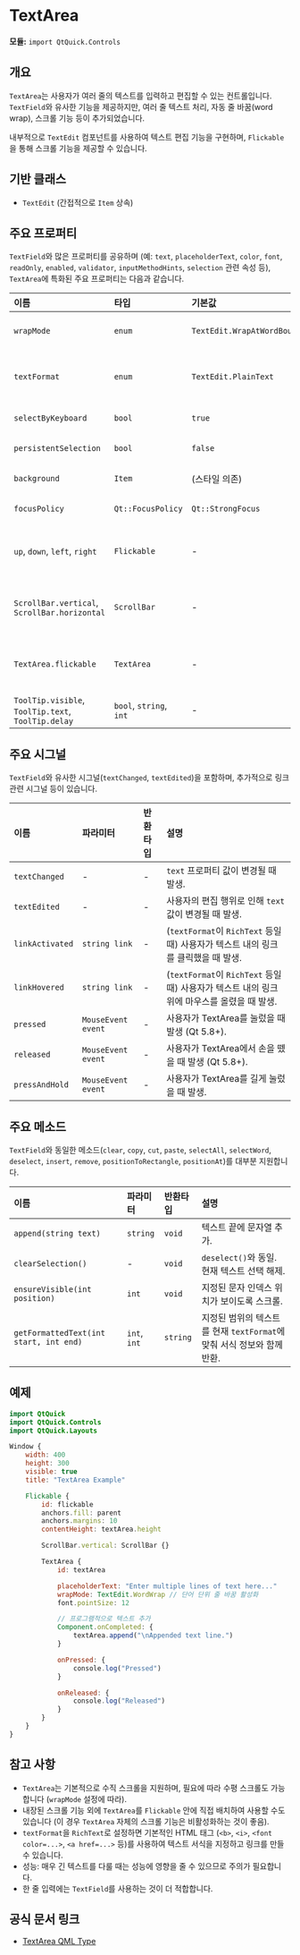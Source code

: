 # TextArea

**모듈:** `import QtQuick.Controls`

## 개요

`TextArea`는 사용자가 여러 줄의 텍스트를 입력하고 편집할 수 있는 컨트롤입니다. `TextField`와 유사한 기능을 제공하지만, 여러 줄 텍스트 처리, 자동 줄 바꿈(word wrap), 스크롤 기능 등이 추가되었습니다.

내부적으로 `TextEdit` 컴포넌트를 사용하여 텍스트 편집 기능을 구현하며, `Flickable`을 통해 스크롤 기능을 제공할 수 있습니다.

## 기반 클래스

*   `TextEdit` (간접적으로 `Item` 상속)

## 주요 프로퍼티

`TextField`와 많은 프로퍼티를 공유하며 (예: `text`, `placeholderText`, `color`, `font`, `readOnly`, `enabled`, `validator`, `inputMethodHints`, `selection` 관련 속성 등), `TextArea`에 특화된 주요 프로퍼티는 다음과 같습니다.

| 이름             | 타입        | 기본값                  | 설명                                                                                                                          |
| :--------------- | :---------- | :---------------------- | :---------------------------------------------------------------------------------------------------------------------------- |
| `wrapMode`       | `enum`      | `TextEdit.WrapAtWordBoundaryOrAnywhere` | 텍스트 줄 바꿈 방식 (`NoWrap`, `WordWrap`, `WrapAnywhere`, `WrapAtWordBoundaryOrAnywhere`).                                       |
| `textFormat`     | `enum`      | `TextEdit.PlainText`   | 입력 및 표시되는 텍스트 형식 (`PlainText`, `RichText`, `StyledText`, `AutoText`). `RichText`는 기본적인 HTML 서식 지원.             |
| `selectByKeyboard`| `bool`     | `true`                  | 키보드(Shift + 화살표 등)로 텍스트를 선택할 수 있는지 여부.                                                                       |
| `persistentSelection`| `bool` | `false`                 | 포커스를 잃어도 텍스트 선택 상태를 유지할지 여부.                                                                                |
| `background`     | `Item`      | (스타일 의존)          | `TextArea`의 배경 아이템. 스타일 커스터마이징에 사용.                                                                           |
| `focusPolicy`    | `Qt::FocusPolicy`| `Qt::StrongFocus`       | `TextArea`가 키보드 포커스를 받는 방식.                                                                                        |
| `up`, `down`, `left`, `right` | `Flickable` | -                       | (읽기 전용) 내부 `Flickable`의 관련 프로퍼티 접근자 (예: `up.atYBeginning`, `left.atXEnd`). 스크롤 상태 확인에 사용될 수 있음. |
| `ScrollBar.vertical`, `ScrollBar.horizontal` | `ScrollBar` | - | 내부 스크롤바 컴포넌트 (스타일에서 제공 시). `TextArea` 외부에서 스크롤바를 연결하거나 제어할 때 사용 가능.                      |
| `TextArea.flickable` | `TextArea`| -                      | (Attached Property) `TextArea`를 `Flickable` 안에 배치했을 때, `Flickable`에서 `TextArea` 객체에 접근하기 위한 속성.             |
| `ToolTip.visible`, `ToolTip.text`, `ToolTip.delay` | `bool`, `string`, `int` | - | `TextArea`에 마우스를 올렸을 때 표시될 툴팁 설정.                                                                              |

## 주요 시그널

`TextField`와 유사한 시그널(`textChanged`, `textEdited`)을 포함하며, 추가적으로 링크 관련 시그널 등이 있습니다.

| 이름            | 파라미터 | 반환타입 | 설명                                                                               |
| :-------------- | :------- | :------- | :--------------------------------------------------------------------------------- |
| `textChanged`   | -        | -        | `text` 프로퍼티 값이 변경될 때 발생.                                                 |
| `textEdited`    | -        | -        | 사용자의 편집 행위로 인해 `text` 값이 변경될 때 발생.                                |
| `linkActivated` | `string link` | -      | (`textFormat`이 `RichText` 등일 때) 사용자가 텍스트 내의 링크를 클릭했을 때 발생. |
| `linkHovered`   | `string link` | -      | (`textFormat`이 `RichText` 등일 때) 사용자가 텍스트 내의 링크 위에 마우스를 올렸을 때 발생. |
| `pressed`       | `MouseEvent event` | - | 사용자가 TextArea를 눌렀을 때 발생 (Qt 5.8+).                                 |
| `released`      | `MouseEvent event` | - | 사용자가 TextArea에서 손을 뗐을 때 발생 (Qt 5.8+).                               |
| `pressAndHold`  | `MouseEvent event` | - | 사용자가 TextArea를 길게 눌렀을 때 발생.                                        |

## 주요 메소드

`TextField`와 동일한 메소드(`clear`, `copy`, `cut`, `paste`, `selectAll`, `selectWord`, `deselect`, `insert`, `remove`, `positionToRectangle`, `positionAt`)를 대부분 지원합니다.

| 이름                | 파라미터 | 반환타입 | 설명                                                               |
| :------------------ | :------- | :------- | :----------------------------------------------------------------- |
| `append(string text)`| `string`| `void`  | 텍스트 끝에 문자열 추가.                                           |
| `clearSelection()`  | -        | `void`  | `deselect()`와 동일. 현재 텍스트 선택 해제.                         |
| `ensureVisible(int position)`| `int` | `void` | 지정된 문자 인덱스 위치가 보이도록 스크롤.                           |
| `getFormattedText(int start, int end)` | `int`, `int` | `string`| 지정된 범위의 텍스트를 현재 `textFormat`에 맞춰 서식 정보와 함께 반환. |

## 예제

```qml
import QtQuick
import QtQuick.Controls
import QtQuick.Layouts

Window {
    width: 400
    height: 300
    visible: true
    title: "TextArea Example"

    Flickable {
        id: flickable
        anchors.fill: parent
        anchors.margins: 10
        contentHeight: textArea.height

        ScrollBar.vertical: ScrollBar {}

        TextArea {
            id: textArea

            placeholderText: "Enter multiple lines of text here..."
            wrapMode: TextEdit.WordWrap // 단어 단위 줄 바꿈 활성화
            font.pointSize: 12

            // 프로그램적으로 텍스트 추가
            Component.onCompleted: {
                textArea.append("\nAppended text line.")
            }

            onPressed: {
                console.log("Pressed")
            }

            onReleased: {
                console.log("Released")
            }
        }
    }
}
```

## 참고 사항

*   `TextArea`는 기본적으로 수직 스크롤을 지원하며, 필요에 따라 수평 스크롤도 가능합니다 (`wrapMode` 설정에 따라).
*   내장된 스크롤 기능 외에 `TextArea`를 `Flickable` 안에 직접 배치하여 사용할 수도 있습니다 (이 경우 `TextArea` 자체의 스크롤 기능은 비활성화하는 것이 좋음).
*   `textFormat`을 `RichText`로 설정하면 기본적인 HTML 태그 (`<b>`, `<i>`, `<font color=...>`, `<a href=...>` 등)를 사용하여 텍스트 서식을 지정하고 링크를 만들 수 있습니다.
*   성능: 매우 긴 텍스트를 다룰 때는 성능에 영향을 줄 수 있으므로 주의가 필요합니다.
*   한 줄 입력에는 `TextField`를 사용하는 것이 더 적합합니다. 

## 공식 문서 링크

*   [TextArea QML Type ](https://doc.qt.io/qt-6/qml-qtquick-controls-textarea.html) 